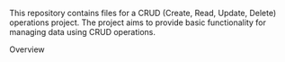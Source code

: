 This repository contains files for a CRUD (Create, Read, Update, Delete) operations project. The project aims to provide basic functionality for managing data using CRUD operations.

Overview
